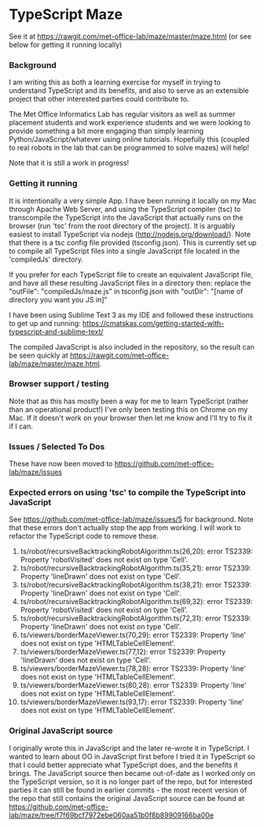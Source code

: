 # TypeScript Maze

See it at https://rawgit.com/met-office-lab/maze/master/maze.html (or see below for getting it running locally)

### Background
I am writing this as both a learning exercise for myself in trying to understand TypeScript and its benefits, and also to serve as an extensible project that other interested parties could contribute to. 

The Met Office Informatics Lab has regular visitors as well as summer placement students and work experience students and we were looking to provide something a bit more engaging than simply learning Python/JavaScript/whatever using online tutorials. Hopefully this (coupled to real robots in the lab that can be programmed to solve mazes) will help!

Note that it is still a work in progress!

### Getting it running
It is intentionally a very simple App. I have been running it locally on my Mac through Apache Web Server, and using the TypeScript compiler (tsc) to transcompile the TypeScript into the JavaScript that actually runs on the browser (run 'tsc' from the root directory of the project). It is arguably easiest to install TypeScript via nodejs (http://nodejs.org/download/). Note that there is a tsc config file provided (tsconfig.json). This is currently set up to compile all TypeScript files into a single JavaScript file located in the 'compiledJs' directory. 

If you prefer for each TypeScript file to create an equivalent JavaScript file, and have all these resulting JavaScript files in a directory then: replace the "outFile": "compiledJs/maze.js" in tsconfig.json with "outDir": "[name of directory you want you JS in]"

I have been using Sublime Text 3 as my IDE and followed these instructions to get up and running: https://cmatskas.com/getting-started-with-typescript-and-sublime-text/

The compiled JavaScript is also included in the repository, so the result can be seen quickly at https://rawgit.com/met-office-lab/maze/master/maze.html.

### Browser support / testing
Note that as this has mostly been a way for me to learn TypeScript (rather than an operational product!) I've only been testing this on Chrome on my Mac. If it doesn't work on your browser then let me know and I'll try to fix it if I can.

### Issues / Selected To Dos
These have now been moved to https://github.com/met-office-lab/maze/issues

### Expected errors on using 'tsc' to compile the TypeScript into JavaScript
See https://github.com/met-office-lab/maze/issues/5 for background. Note that these errors don't actually stop the app from working. I will work to refactor the TypeScript code to remove these.

1. ts/robot/recursiveBacktrackingRobotAlgorithm.ts(26,20): error TS2339: Property 'robotVisited' does not exist on type 'Cell'.
2. ts/robot/recursiveBacktrackingRobotAlgorithm.ts(35,21): error TS2339: Property 'lineDrawn' does not exist on type 'Cell'.
3. ts/robot/recursiveBacktrackingRobotAlgorithm.ts(38,21): error TS2339: Property 'lineDrawn' does not exist on type 'Cell'.
4. ts/robot/recursiveBacktrackingRobotAlgorithm.ts(69,32): error TS2339: Property 'robotVisited' does not exist on type 'Cell'.
5. ts/robot/recursiveBacktrackingRobotAlgorithm.ts(72,31): error TS2339: Property 'lineDrawn' does not exist on type 'Cell'.
6. ts/viewers/borderMazeViewer.ts(70,29): error TS2339: Property 'line' does not exist on type 'HTMLTableCellElement'.
7. ts/viewers/borderMazeViewer.ts(77,12): error TS2339: Property 'lineDrawn' does not exist on type 'Cell'.
8. ts/viewers/borderMazeViewer.ts(78,28): error TS2339: Property 'line' does not exist on type 'HTMLTableCellElement'.
9. ts/viewers/borderMazeViewer.ts(80,28): error TS2339: Property 'line' does not exist on type 'HTMLTableCellElement'.
10. ts/viewers/borderMazeViewer.ts(93,17): error TS2339: Property 'line' does not exist on type 'HTMLTableCellElement'.


### Original JavaScript source
I originally wrote this in JavaScript and the later re-wrote it in TypeScript. I wanted to learn about OO in JavaScript first before I tried it in TypeScript so that I could better appreciate what TypeScript does, and the benefits it brings. The JavaScript source then became out-of-date as I worked only on the TypeScript version, so it is no longer part of the repo, but for interested parties it can still be found in earlier commits - the most recent version of the repo that still contains the original JavaScript source can be found at https://github.com/met-office-lab/maze/tree/f7f69bcf7972ebe060aa51b0f8b89909166ba00e
